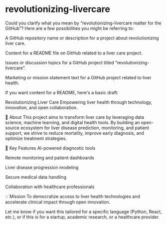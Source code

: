 # revolutionizing-livercare
Could you clarify what you mean by “revolutionizing-livercare matter for the GitHub”? Here are a few possibilities you might be referring to:

A GitHub repository name or description for a project about revolutionizing liver care.

Content for a README file on GitHub related to a liver care project.

Issues or discussion topics for a GitHub project titled “revolutionizing-livercare”.

Marketing or mission statement text for a GitHub project related to liver health.

If you want content for a README, here's a basic draft:

Revolutionizing Liver Care
Empowering liver health through technology, innovation, and open collaboration.

🌟 About
This project aims to transform liver care by leveraging data science, machine learning, and digital health tools. By building an open-source ecosystem for liver disease prediction, monitoring, and patient support, we strive to reduce mortality, improve early diagnosis, and optimize treatment strategies.

🧬 Key Features
AI-powered diagnostic tools

Remote monitoring and patient dashboards

Liver disease progression modeling

Secure medical data handling

Collaboration with healthcare professionals

💡 Mission
To democratize access to liver health technologies and accelerate clinical impact through open innovation.

Let me know if you want this tailored for a specific language (Python, React, etc.), or if this is for a startup, academic research, or a healthcare provider.
